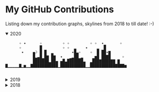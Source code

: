 # My GitHub Contributions
Listing down my contribution graphs, skylines from 2018 to till date! :-)

<details open>
<summary>2020</summary>
   
```
      ✧ ✦      ✧         ✧ ✧         ✧ ✧  ✦▁      ✧  
      ✧        █         ✧ ✧  ▂    ✦    ▂  █         
       ✦    ▄☽ █ █  ▂        ✦█▃✧    ✧  █ ██✦▆       
            █▂▃█▁█▆ █▆  ✦   ▁▂██▁▂    ▁▅█ ██▇█     ✧ 
            ███████▂██▄ ▄█▃███████▃  ▂███▇████▇▇ ▇   
▇▁▁▁▁▁▇▁▅▁▁▇███████████▁███████████▁▁███████████▇█▇▇▅
  
```
</details>

<details close>
<summary>2019</summary>
  
```        

                                 ▁☽ ✦   ✧          ✦ 
                           ✦✦    █                  ✦
                              ✧  █          ✦      ✧ 
                        ✦     ▁  █                   
✦                            ▃█  █   ▅ ▇        ▁    
▁▁▁▁▁▁▁▁▁▁▁▁▁▁▁▁▁▁▁▁▁▁▁▁▁▁▁▁▁██▅▁█▅▁▅█▅█▅▅▁▁▁▁▁▁█▅▅▁▁
```
</details>

<details close>
<summary>2018</summary>
  
```            

     ✦     ✦     ☽       ✦ ✧      ▁                  
  ✦  ✧   ✦                        █                  
       ✦           ✦              █                  
   ✧                              █✦    ✦     ✧✧     
✦                       ✧✦        █ ✧  ✧             
▁▁▁▁▁▁▁▁▁▁▁▁▁▁▁▁▁▁▅▁▁▁▁▁▁▁▁▁▁▁▁▁▁▁█▁▁▁▁▁▁▁▁▁▁▁▁▁▁▁▁▁▁

```
</details>
